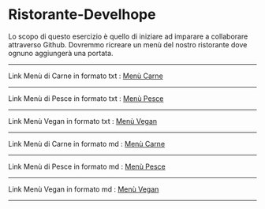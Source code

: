 # Ristorante-Develhope
Lo scopo di questo esercizio è quello di iniziare ad imparare a collaborare attraverso Github. 
Dovremmo ricreare un menù del nostro ristorante dove ognuno aggiungerà una portata.
***
Link Menù di Carne in formato txt : [Menù Carne](https://github.com/MarcoSatta/Ristorante-Develhope/blob/main/Menù-Carne.txt) 
***
Link Menù di Pesce in formato txt : [Menù Pesce](https://etc/)
***
Link Menù Vegan in formato txt : [Menù Vegan](https://etc/)
***
Link Menù di Carne in formato md : [Menù Carne](https://etc/)
***
Link Menù di Pesce in formato md : [Menù Pesce](https://etc/)
***
Link Menù Vegan in formato md : [Menù Vegan](https://etc/)
***
